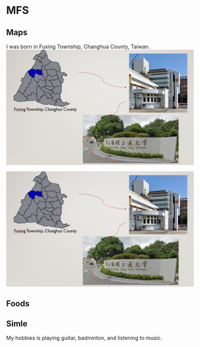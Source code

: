 # MFS

## Maps 
I was born in Fuxing Township, Changhua County, Taiwan.
![images](https://github.com/GuanLinWu1126/MFS/blob/682999b8ff7ab783f9dfb3da851460ea0906f983/%E8%9E%A2%E5%B9%95%E6%93%B7%E5%8F%96%E7%95%AB%E9%9D%A2%202025-03-09%20193603.png)

![images alt](https://github.com/GuanLinWu1126/MFS/blob/9ce70262c388b8fb894e46e22fca7aceb73b4bdb/%E8%9E%A2%E5%B9%95%E6%93%B7%E5%8F%96%E7%95%AB%E9%9D%A2%202025-03-09%20193603.png)
## Foods



## Simle
My hobbies is playing guitar, badminton, and listening to music.
